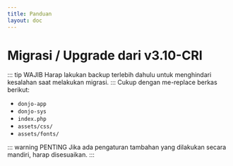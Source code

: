 ```yaml
---
title: Panduan
layout: doc
---
```


# Migrasi / Upgrade dari v3.10-CRI
::: tip WAJIB
Harap lakukan backup terlebih dahulu untuk menghindari kesalahan saat melakukan migrasi.
:::
Cukup dengan me-replace berkas berikut:
- `donjo-app`
- `donjo-sys`
- `index.php`
- `assets/css/`
- `assets/fonts/`

::: warning PENTING
Jika ada pengaturan tambahan yang dilakukan secara mandiri, harap disesuaikan.
:::
